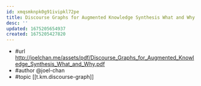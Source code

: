 ```yaml
---
id: xmqsmknpk0g91ivipkl72pe
title: Discourse Graphs for Augmented Knowledge Synthesis What and Why
desc: ''
updated: 1675205654937
created: 1675205427820
---
```


- #url http://joelchan.me/assets/pdf/Discourse_Graphs_for_Augmented_Knowledge_Synthesis_What_and_Why.pdf
- #author @joel-chan
- #topic [[t.km.discourse-graph]] 